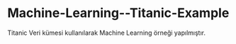 # Machine-Learning--Titanic-Example
 Titanic Veri kümesi kullanılarak Machine Learning örneği yapılmıştır.
